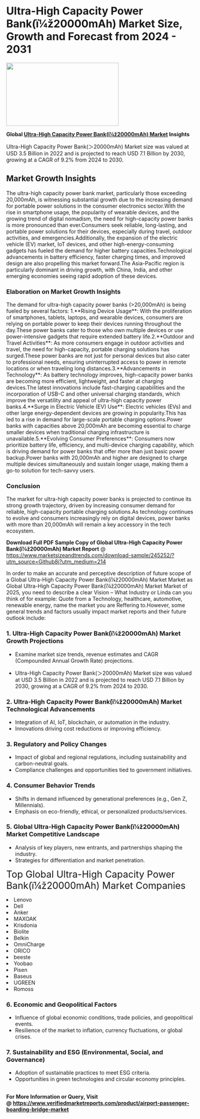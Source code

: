 <H1>Ultra-High Capacity Power Bank(ï¼ž20000mAh) Market Size, Growth and Forecast from 2024 - 2031</H1><img class="aligncenter size-medium wp-image-584254" src="https://thirdeyenews.in/wp-content/uploads/2024/09/Global-Market-Research-300x168.jpeg" alt="" width="300" height="168" /><p><strong>Global&nbsp;<a href="https://www.marketsizeandtrends.com/download-sample/245252/?utm_source=Github8j?utm_medium=214">Ultra-High Capacity Power Bank(ï¼ž20000mAh) Market</a> Insights</strong></p><p>Ultra-High Capacity Power Bank(＞20000mAh) Market size was valued at USD 3.5 Billion in 2022 and is projected to reach USD 7.1 Billion by 2030, growing at a CAGR of 9.2% from 2024 to 2030.</p><p><h2>Market Growth Insights</h2> The ultra-high capacity power bank market, particularly those exceeding 20,000mAh, is witnessing substantial growth due to the increasing demand for portable power solutions in the consumer electronics sector.With the rise in smartphone usage, the popularity of wearable devices, and the growing trend of digital nomadism, the need for high-capacity power banks is more pronounced than ever.Consumers seek reliable, long-lasting, and portable power solutions for their devices, especially during travel, outdoor activities, and emergencies.Additionally, the expansion of the electric vehicle (EV) market, IoT devices, and other high-energy-consuming gadgets has fueled the demand for higher battery capacities.Technological advancements in battery efficiency, faster charging times, and improved design are also propelling this market forward.The Asia-Pacific region is particularly dominant in driving growth, with China, India, and other emerging economies seeing rapid adoption of these devices.<h3>Elaboration on Market Growth Insights</h3> The demand for ultra-high capacity power banks (>20,000mAh) is being fueled by several factors: 1.**Rising Device Usage**: With the proliferation of smartphones, tablets, laptops, and wearable devices, consumers are relying on portable power to keep their devices running throughout the day.These power banks cater to those who own multiple devices or use power-intensive gadgets that require extended battery life.2.**Outdoor and Travel Activities**: As more consumers engage in outdoor activities and travel, the need for high-capacity, portable charging solutions has surged.These power banks are not just for personal devices but also cater to professional needs, ensuring uninterrupted access to power in remote locations or when traveling long distances.3.**Advancements in Technology**: As battery technology improves, high-capacity power banks are becoming more efficient, lightweight, and faster at charging devices.The latest innovations include fast-charging capabilities and the incorporation of USB-C and other universal charging standards, which improve the versatility and appeal of ultra-high capacity power banks.4.**Surge in Electric Vehicle (EV) Use**: Electric vehicles (EVs) and other large energy-dependent devices are growing in popularity.This has led to a rise in demand for large-scale portable charging options.Power banks with capacities above 20,000mAh are becoming essential to charge smaller devices when traditional charging infrastructure is unavailable.5.**Evolving Consumer Preferences**: Consumers now prioritize battery life, efficiency, and multi-device charging capability, which is driving demand for power banks that offer more than just basic power backup.Power banks with 20,000mAh and higher are designed to charge multiple devices simultaneously and sustain longer usage, making them a go-to solution for tech-savvy users.<h3>Conclusion</h3> The market for ultra-high capacity power banks is projected to continue its strong growth trajectory, driven by increasing consumer demand for reliable, high-capacity portable charging solutions.As technology continues to evolve and consumers increasingly rely on digital devices, power banks with more than 20,000mAh will remain a key accessory in the tech ecosystem.<p><span class=""><strong>Download Full PDF Sample Copy of Global Ultra-High Capacity Power Bank(ï¼ž20000mAh) Market Report</strong> @ <a href="https://www.marketsizeandtrends.com/download-sample/245252/?utm_source=Github8j?utm_medium=214" target="_blank">https://www.marketsizeandtrends.com/download-sample/245252/?utm_source=Github8j?utm_medium=214</a></span></p><p>In order to make an accurate and perceptive description of future scope of a Global&nbsp;Ultra-High Capacity Power Bank(ï¼ž20000mAh) Market Market as Global&nbsp;Ultra-High Capacity Power Bank(ï¼ž20000mAh) Market Market of 2025, you need to describe a clear Vision &ndash; What Industry or Linda can you think of for example: Quote from a Technology, healthcare, automotive, renewable energy, name the market you are Reffering to.However, some general trends and factors usually impact market reports and their future outlook include:</p><h3>1.&nbsp;<strong>Ultra-High Capacity Power Bank(ï¼ž20000mAh) Market Growth Projections</strong></h3><ul><li>Examine market size trends, revenue estimates and CAGR (Compounded Annual Growth Rate) projections.</li><li><p>Ultra-High Capacity Power Bank(＞20000mAh) Market size was valued at USD 3.5 Billion in 2022 and is projected to reach USD 7.1 Billion by 2030, growing at a CAGR of 9.2% from 2024 to 2030.</p></li></ul><h3>2.&nbsp;<strong>Ultra-High Capacity Power Bank(ï¼ž20000mAh) Market Technological Advancements</strong></h3><ul><li>Integration of AI, IoT, blockchain, or automation in the industry.</li><li>Innovations driving cost reductions or improving efficiency.</li></ul><h3>3.&nbsp;<strong>Regulatory and Policy Changes</strong></h3><ul><li>Impact of global and regional regulations, including sustainability and carbon-neutral goals.</li><li>Compliance challenges and opportunities tied to government initiatives.</li></ul><h3>4.&nbsp;<strong>Consumer Behavior Trends</strong></h3><ul><li>Shifts in demand influenced by generational preferences (e.g., Gen Z, Millennials).</li><li>Emphasis on eco-friendly, ethical, or personalized products/services.</li></ul><h3>5.&nbsp;<strong>Global Ultra-High Capacity Power Bank(ï¼ž20000mAh) Market Competitive Landscape</strong></h3><ul><li>Analysis of key players, new entrants, and partnerships shaping the industry.</li><li>Strategies for differentiation and market penetration.</li></ul><p data-pm-slice="1 1 []"><span style="color: inherit; font-family: inherit; font-size: 25px;">Top Global Ultra-High Capacity Power Bank(ï¼ž20000mAh) Market Companies</span></p><div class="" data-test-id=""><p><li>Lenovo</li><li> Dell</li><li> Anker</li><li> MAXOAK</li><li> Krisdonia</li><li> Biolite</li><li> Belkin</li><li> OmniCharge</li><li> ORICO</li><li> beeste</li><li> Yoobao</li><li> Pisen</li><li> Baseus</li><li> UGREEN</li><li> Romoss</li></p></div><h3>6.&nbsp;<strong>Economic and Geopolitical Factors</strong></h3><ul><li>Influence of global economic conditions, trade policies, and geopolitical events.</li><li>Resilience of the market to inflation, currency fluctuations, or global crises.</li></ul><h3>7.&nbsp;<strong>Sustainability and ESG (Environmental, Social, and Governance)</strong></h3><ul><li>Adoption of sustainable practices to meet ESG criteria.</li><li>Opportunities in green technologies and circular economy principles.</li></ul><h2><strong style="font-size: 14px;">For More Information or Query, Visit @&nbsp;</strong><a style="background-color: #ffffff; font-size: 14px;" href="https://www.marketsizeandtrends.com/report/ultra-high-capacity-power-bank-20000mah-market/" target="_blank">https://www.verifiedmarketreports.com/product/airport-passenger-boarding-bridge-market</a></h2>